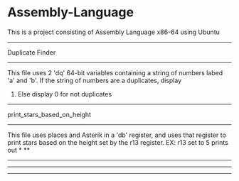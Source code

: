 # Assembly-Language
This is a project consisting of Assembly Language x86-64 using Ubuntu

*********************************************************************
Duplicate Finder
*********************************************************************
This file uses 2 'dq' 64-bit variables containing a string of numbers
labed 'a' and 'b'. If the string of numbers are a duplicates, display
1. Else display 0 for not duplicates

********************************************************************
print_stars_based_on_height
********************************************************************
This file uses places and Asterik in a 'db' register, and uses that
register to print stars based on the height set by the r13 register.
EX: r13 set to 5 prints out
*
**
***
****
*****
